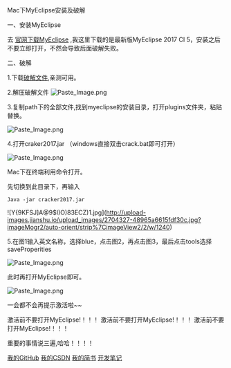 ﻿Mac下MyEclipse安装及破解

一、安装MyEclipse

去 [官网下载MyEclipse](http://www.genuitec.com/products/myeclipse/download/)  ,我这里下载的是最新版MyEclipse 2017 CI 5，安装之后不要立即打开，不然会导致后面破解失败。


二、破解

1.下载[破解文件](https://github.com/chenshouyin/DevNote/tree/master/%E5%90%8E%E5%8F%B0%E5%BC%80%E5%8F%91%E7%AF%87/Mac%E5%8F%8AWindows%E4%B8%8BMyEclipse%E5%AE%89%E8%A3%85%E5%8F%8A%E7%A0%B4%E8%A7%A3),亲测可用。


2.解压破解文件
![Paste_Image.png](http://upload-images.jianshu.io/upload_images/2704327-84d16dbd7866d159.png?imageMogr2/auto-orient/strip%7CimageView2/2/w/1240)


3.复制path下的全部文件,找到myeclipse的安装目录，打开plugins文件夹，粘贴替换。


![Paste_Image.png](http://upload-images.jianshu.io/upload_images/2704327-e35610d5276b763a.png?imageMogr2/auto-orient/strip%7CimageView2/2/w/1240)


4.打开craker2017.jar
（windows直接双击crack.bat即可打开）

![Paste_Image.png](http://upload-images.jianshu.io/upload_images/2704327-ed96b2168f4a57f7.png?imageMogr2/auto-orient/strip%7CimageView2/2/w/1240)



Mac下在终端利用命令打开。

先切换到此目录下，再输入

```
Java -jar cracker2017.jar
```


![Y{9KFSJ]A@9$I)O)83ECZ)1.jpg](http://upload-images.jianshu.io/upload_images/2704327-48965a6615fdf30c.jpg?imageMogr2/auto-orient/strip%7CimageView2/2/w/1240)



5.在图1输入英文名称，选择blue，点击图2，再点击图3，最后点击tools选择saveProperities


![Paste_Image.png](http://upload-images.jianshu.io/upload_images/2704327-c925d3c318e3a900.png?imageMogr2/auto-orient/strip%7CimageView2/2/w/1240)


此时再打开MyEclipse即可。

![Paste_Image.png](http://upload-images.jianshu.io/upload_images/2704327-907f60e065588ed7.png?imageMogr2/auto-orient/strip%7CimageView2/2/w/1240)


一会都不会再提示激活啦~~



激活前不要打开MyEclipse!！！！
激活前不要打开MyEclipse!！！！
激活前不要打开MyEclipse!！！！

重要的事情说三遍,哈哈！！！！


[我的GitHub](http://blog.csdn.net/e_inch_photo)
[我的CSDN](https://github.com/chenshouyin?tab=repositories)
[我的简书](http://www.jianshu.com/u/303ec9abdc08)
[开发笔记](https://github.com/chenshouyin/DevNote)